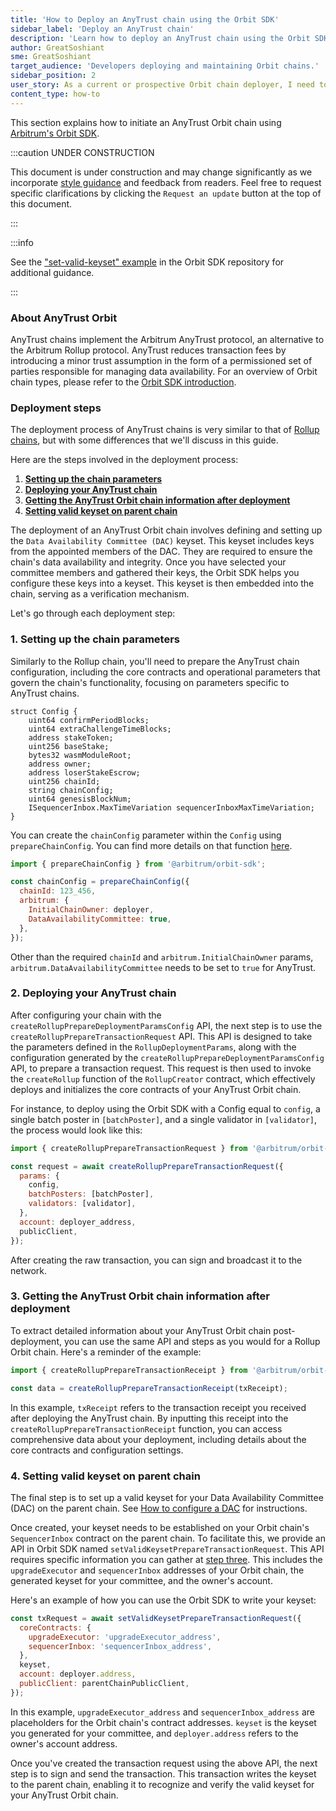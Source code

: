```yaml
---
title: 'How to Deploy an AnyTrust chain using the Orbit SDK'
sidebar_label: 'Deploy an AnyTrust chain'
description: 'Learn how to deploy an AnyTrust chain using the Orbit SDK '
author: GreatSoshiant
sme: GreatSoshiant
target_audience: 'Developers deploying and maintaining Orbit chains.'
sidebar_position: 2
user_story: As a current or prospective Orbit chain deployer, I need to configure and deploy an AnyTrust Orbit chain.
content_type: how-to
---
```


This section explains how to initiate an <a data-quicklook-from="arbitrum-anytrust-chain">AnyTrust Orbit chain</a> using [Arbitrum's Orbit SDK](https://github.com/OffchainLabs/arbitrum-orbit-sdk).

:::caution UNDER CONSTRUCTION

This document is under construction and may change significantly as we incorporate [style guidance](/for-devs/contribute#document-type-conventions) and feedback from readers. Feel free to request specific clarifications by clicking the `Request an update` button at the top of this document.

:::

:::info

See the ["set-valid-keyset" example](https://github.com/OffchainLabs/arbitrum-orbit-sdk/blob/main/examples/set-valid-keyset/index.ts) in the Orbit SDK repository for additional guidance.

:::

### About AnyTrust Orbit

AnyTrust chains implement the Arbitrum AnyTrust protocol, an alternative to the Arbitrum Rollup protocol. AnyTrust reduces transaction fees by introducing a minor trust assumption in the form of a permissioned set of parties responsible for managing data availability. For an overview of Orbit chain types, please refer to the [Orbit SDK introduction](../orbit-sdk-introduction.md).

### Deployment steps

The deployment process of AnyTrust chains is very similar to that of [Rollup chains](/launch-orbit-chain/how-tos/orbit-sdk-deploying-rollup-chain.md#rollup-configuration-parameters), but with some differences that we'll discuss in this guide.

Here are the steps involved in the deployment process:

1. **[Setting up the chain parameters](#1-setting-up-the-chain-parameters)**
2. **[Deploying your AnyTrust chain](#2-deploying-your-anytrust-chain)**
3. **[Getting the AnyTrust Orbit chain information after deployment](#3-getting-the-anytrust-orbit-chain-information-after-deployment)**
4. **[Setting valid keyset on parent chain](#4-setting-valid-keyset-on-parent-chain)**

The deployment of an AnyTrust Orbit chain involves defining and setting up the <a data-quicklook-from="data-availability-committee-dac">`Data Availability Committee (DAC)`</a> keyset. This keyset includes keys from the appointed members of the DAC. They are required to ensure the chain's data availability and integrity. Once you have selected your committee members and gathered their keys, the Orbit SDK helps you configure these keys into a keyset.
This keyset is then embedded into the chain, serving as a verification mechanism.

Let's go through each deployment step:

### 1. Setting up the chain parameters

Similarly to the Rollup chain, you'll need to prepare the AnyTrust chain configuration, including the core contracts and operational parameters that govern the chain's functionality, focusing on parameters specific to AnyTrust chains.

```solidity {10}
struct Config {
    uint64 confirmPeriodBlocks;
    uint64 extraChallengeTimeBlocks;
    address stakeToken;
    uint256 baseStake;
    bytes32 wasmModuleRoot;
    address owner;
    address loserStakeEscrow;
    uint256 chainId;
    string chainConfig;
    uint64 genesisBlockNum;
    ISequencerInbox.MaxTimeVariation sequencerInboxMaxTimeVariation;
}
```

You can create the `chainConfig` parameter within the `Config` using `prepareChainConfig`. You can find more details on that function [here](/launch-orbit-chain/how-tos/orbit-sdk-deploying-rollup-chain.md#41-preparechainconfig).

```js
import { prepareChainConfig } from '@arbitrum/orbit-sdk';

const chainConfig = prepareChainConfig({
  chainId: 123_456,
  arbitrum: {
    InitialChainOwner: deployer,
    DataAvailabilityCommittee: true,
  },
});
```

Other than the required `chainId` and `arbitrum.InitialChainOwner` params, `arbitrum.DataAvailabilityCommittee` needs to be set to `true` for AnyTrust.

### 2. Deploying your AnyTrust chain

After configuring your chain with the `createRollupPrepareDeploymentParamsConfig` API, the next step is to use the `createRollupPrepareTransactionRequest` API. This API is designed to take the parameters defined in the `RollupDeploymentParams`, along with the configuration generated by the `createRollupPrepareDeploymentParamsConfig` API, to prepare a transaction request. This request is then used to invoke the `createRollup` function of the `RollupCreator` contract, which effectively deploys and initializes the core contracts of your AnyTrust Orbit chain.

For instance, to deploy using the Orbit SDK with a Config equal to `config`, a single batch poster in `[batchPoster]`, and a single validator in `[validator]`, the process would look like this:

```js
import { createRollupPrepareTransactionRequest } from '@arbitrum/orbit-sdk';

const request = await createRollupPrepareTransactionRequest({
  params: {
    config,
    batchPosters: [batchPoster],
    validators: [validator],
  },
  account: deployer_address,
  publicClient,
});
```

After creating the raw transaction, you can sign and broadcast it to the network.

### 3. Getting the AnyTrust Orbit chain information after deployment

To extract detailed information about your AnyTrust Orbit chain post-deployment, you can use the same API and steps as you would for a Rollup Orbit chain. Here's a reminder of the example:

```js
import { createRollupPrepareTransactionReceipt } from '@arbitrum/orbit-sdk';

const data = createRollupPrepareTransactionReceipt(txReceipt);
```

In this example, `txReceipt` refers to the transaction receipt you received after deploying the AnyTrust chain. By inputting this receipt into the `createRollupPrepareTransactionReceipt` function, you can access comprehensive data about your deployment, including details about the core contracts and configuration settings.

### 4. Setting valid keyset on parent chain

The final step is to set up a valid keyset for your Data Availability Committee (DAC) on the parent chain. See [How to configure a DAC](/run-arbitrum-node/data-availability-committees/04-configure-dac.mdx) for instructions.

Once created, your keyset needs to be established on your Orbit chain's `SequencerInbox` contract on the parent chain.
To facilitate this, we provide an API in Orbit SDK named `setValidKeysetPrepareTransactionRequest`. This API requires specific information you can gather at [step three](#3-getting-the-anytrust-orbit-chain-information-after-deployment). This includes the `upgradeExecutor` and `sequencerInbox` addresses of your Orbit chain, the generated keyset for your committee, and the owner's account.

Here's an example of how you can use the Orbit SDK to write your keyset:

```js
const txRequest = await setValidKeysetPrepareTransactionRequest({
  coreContracts: {
    upgradeExecutor: 'upgradeExecutor_address',
    sequencerInbox: 'sequencerInbox_address',
  },
  keyset,
  account: deployer.address,
  publicClient: parentChainPublicClient,
});
```

In this example, `upgradeExecutor_address` and `sequencerInbox_address` are placeholders for the Orbit chain's contract addresses. `keyset` is the keyset you generated for your committee, and `deployer.address` refers to the owner's account address.

Once you've created the transaction request using the above API, the next step is to sign and send the transaction. This transaction writes the keyset to the parent chain, enabling it to recognize and verify the valid keyset for your AnyTrust Orbit chain.
